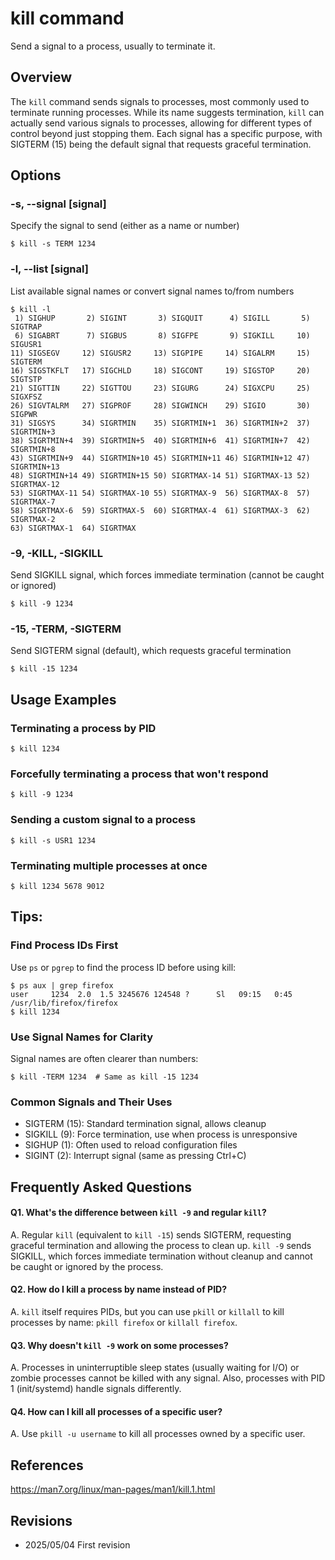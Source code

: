 # kill command

Send a signal to a process, usually to terminate it.

## Overview

The `kill` command sends signals to processes, most commonly used to terminate running processes. While its name suggests termination, `kill` can actually send various signals to processes, allowing for different types of control beyond just stopping them. Each signal has a specific purpose, with SIGTERM (15) being the default signal that requests graceful termination.

## Options

### **-s, --signal [signal]**

Specify the signal to send (either as a name or number)

```console
$ kill -s TERM 1234
```

### **-l, --list [signal]**

List available signal names or convert signal names to/from numbers

```console
$ kill -l
 1) SIGHUP       2) SIGINT       3) SIGQUIT      4) SIGILL       5) SIGTRAP
 6) SIGABRT      7) SIGBUS       8) SIGFPE       9) SIGKILL     10) SIGUSR1
11) SIGSEGV     12) SIGUSR2     13) SIGPIPE     14) SIGALRM     15) SIGTERM
16) SIGSTKFLT   17) SIGCHLD     18) SIGCONT     19) SIGSTOP     20) SIGTSTP
21) SIGTTIN     22) SIGTTOU     23) SIGURG      24) SIGXCPU     25) SIGXFSZ
26) SIGVTALRM   27) SIGPROF     28) SIGWINCH    29) SIGIO       30) SIGPWR
31) SIGSYS      34) SIGRTMIN    35) SIGRTMIN+1  36) SIGRTMIN+2  37) SIGRTMIN+3
38) SIGRTMIN+4  39) SIGRTMIN+5  40) SIGRTMIN+6  41) SIGRTMIN+7  42) SIGRTMIN+8
43) SIGRTMIN+9  44) SIGRTMIN+10 45) SIGRTMIN+11 46) SIGRTMIN+12 47) SIGRTMIN+13
48) SIGRTMIN+14 49) SIGRTMIN+15 50) SIGRTMAX-14 51) SIGRTMAX-13 52) SIGRTMAX-12
53) SIGRTMAX-11 54) SIGRTMAX-10 55) SIGRTMAX-9  56) SIGRTMAX-8  57) SIGRTMAX-7
58) SIGRTMAX-6  59) SIGRTMAX-5  60) SIGRTMAX-4  61) SIGRTMAX-3  62) SIGRTMAX-2
63) SIGRTMAX-1  64) SIGRTMAX
```

### **-9, -KILL, -SIGKILL**

Send SIGKILL signal, which forces immediate termination (cannot be caught or ignored)

```console
$ kill -9 1234
```

### **-15, -TERM, -SIGTERM**

Send SIGTERM signal (default), which requests graceful termination

```console
$ kill -15 1234
```

## Usage Examples

### Terminating a process by PID

```console
$ kill 1234
```

### Forcefully terminating a process that won't respond

```console
$ kill -9 1234
```

### Sending a custom signal to a process

```console
$ kill -s USR1 1234
```

### Terminating multiple processes at once

```console
$ kill 1234 5678 9012
```

## Tips:

### Find Process IDs First

Use `ps` or `pgrep` to find the process ID before using kill:

```console
$ ps aux | grep firefox
user     1234  2.0  1.5 3245676 124548 ?      Sl   09:15   0:45 /usr/lib/firefox/firefox
$ kill 1234
```

### Use Signal Names for Clarity

Signal names are often clearer than numbers:

```console
$ kill -TERM 1234  # Same as kill -15 1234
```

### Common Signals and Their Uses

- SIGTERM (15): Standard termination signal, allows cleanup
- SIGKILL (9): Force termination, use when process is unresponsive
- SIGHUP (1): Often used to reload configuration files
- SIGINT (2): Interrupt signal (same as pressing Ctrl+C)

## Frequently Asked Questions

#### Q1. What's the difference between `kill -9` and regular `kill`?
A. Regular `kill` (equivalent to `kill -15`) sends SIGTERM, requesting graceful termination and allowing the process to clean up. `kill -9` sends SIGKILL, which forces immediate termination without cleanup and cannot be caught or ignored by the process.

#### Q2. How do I kill a process by name instead of PID?
A. `kill` itself requires PIDs, but you can use `pkill` or `killall` to kill processes by name: `pkill firefox` or `killall firefox`.

#### Q3. Why doesn't `kill -9` work on some processes?
A. Processes in uninterruptible sleep states (usually waiting for I/O) or zombie processes cannot be killed with any signal. Also, processes with PID 1 (init/systemd) handle signals differently.

#### Q4. How can I kill all processes of a specific user?
A. Use `pkill -u username` to kill all processes owned by a specific user.

## References

https://man7.org/linux/man-pages/man1/kill.1.html

## Revisions

- 2025/05/04 First revision